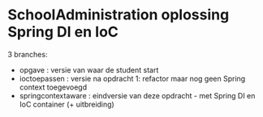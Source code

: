 # SchoolAdministration oplossing Spring DI en IoC

3 branches:
- opgave : versie van waar de student start
- ioctoepassen : versie na opdracht 1: refactor maar nog geen Spring context toegevoegd
- springcontextaware : eindversie van deze opdracht - met Spring DI en IoC container (+ uitbreiding)
